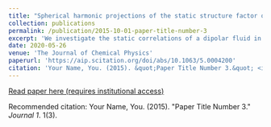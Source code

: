 ```yaml
---
title: "Spherical harmonic projections of the static structure factor of the dipolar hard sphere model: Theory vs simulations "
collection: publications
permalink: /publication/2015-10-01-paper-title-number-3
excerpt: 'We investigate the static correlations of a dipolar fluid in terms of the irreducible coefficients of the spherical harmonic expansion of the static structure factor. To this end, we develop a theoretical framework based on a soft-core version of Wertheim’s solution of the mean spherical approximation (MSA), which renders the analytical determination of such coefficients possible. The accuracy of this approximation is tested by a comparison against the results obtained with the assistance of extensive molecular dynamics simulations at different regimes of concentration and temperature.'
date: 2020-05-26
venue: 'The Journal of Chemical Physics'
paperurl: 'https://aip.scitation.org/doi/abs/10.1063/5.0004200'
citation: 'Your Name, You. (2015). &quot;Paper Title Number 3.&quot; <i>Journal 1</i>. 1(3).'
---
```



[Read paper here (requires institutional access)](https://aip.scitation.org/doi/abs/10.1063/5.0004200)

Recommended citation: Your Name, You. (2015). "Paper Title Number 3." <i>Journal 1</i>. 1(3).
